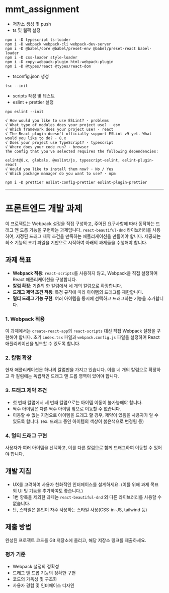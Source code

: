 # mmt_assignment

- 저장소 생성 및 push
- ts 및 웹팩 설정
```
npm i -D typescript ts-loader
npm i -D webpack webpack-cli webpack-dev-server
npm i -D @babel/core @babel/preset-env @babel/preset-react babel-loader
npm i -D css-loader style-loader
npm i -D copy-webpack-plugin html-webpack-plugin
npm i -D @types/react @types/react-dom
```
- tsconfig.json 생성
```
tsc --init
```

- scripts 작성 및 테스트
- eslint + prettier 설정
```
npx eslint --init

√ How would you like to use ESLint? · problems
√ What type of modules does your project use? · esm
√ Which framework does your project use? · react
√ The React plugin doesn't officially support ESLint v9 yet. What would you like to do? · 8.x
√ Does your project use TypeScript? · typescript
√ Where does your code run? · browser
The config that you've selected requires the following dependencies:

eslint@8.x, globals, @eslint/js, typescript-eslint, eslint-plugin-react
√ Would you like to install them now? · No / Yes
√ Which package manager do you want to use? · npm
```

```
npm i -D prettier eslint-config-prettier eslint-plugin-prettier
```


---

# 프론트엔드 개발 과제

이 프로젝트는 Webpack 설정을 직접 구성하고, 주어진 요구사항에 따라 동작하는 드래그 앤 드롭 기능을 구현하는 과제입니다. `react-beautiful-dnd` 라이브러리를 사용하여, 지정된 드래그 제약 조건을 만족하는 애플리케이션을 만들어야 합니다. 제공되는 최소 기능의 초기 파일을 기반으로 시작하여 아래의 과제들을 수행해야 합니다.

## 과제 목표

- **Webpack 적용**: `react-scripts`를 사용하지 않고, Webpack을 직접 설정하여 React 애플리케이션을 구성합니다.
- **칼럼 확장**: 기존의 한 칼럼에서 네 개의 칼럼으로 확장합니다.
- **드래그 제약 조건 적용**: 특정 규칙에 따라 아이템의 드래그를 제한합니다.
- **멀티 드래그 기능 구현**: 여러 아이템을 동시에 선택하고 드래그하는 기능을 추가합니다.

### 1. Webpack 적용

이 과제에서는 `create-react-app`의 `react-scripts` 대신 직접 Webpack 설정을 구현해야 합니다. 초기 `index.tsx` 파일과 `webpack.config.js` 파일을 설정하여 React 애플리케이션을 빌드할 수 있도록 합니다.

### 2. 칼럼 확장

현재 애플리케이션은 하나의 칼럼만을 가지고 있습니다. 이를 네 개의 칼럼으로 확장하고 각 칼럼에는 독립적인 드래그 앤 드롭 영역이 있어야 합니다.

### 3. 드래그 제약 조건

- 첫 번째 칼럼에서 세 번째 칼럼으로는 아이템 이동이 불가능해야 합니다.
- 짝수 아이템은 다른 짝수 아이템 앞으로 이동할 수 없습니다.
- 이동할 수 없는 지점으로 아이템을 드래그 할 경우, 제약이 있음을 사용자가 알 수 있도록 합니다.
  (ex. 드래그 중인 아이템의 색상이 붉은색으로 변경됨 등)

### 4. 멀티 드래그 구현

사용자가 여러 아이템을 선택하고, 이를 다른 칼럼으로 함께 드래그하여 이동할 수 있어야 합니다.

## 개발 지침

- UX를 고려하여 사용자 친화적인 인터페이스를 설계하세요. (이를 위해 과제 목표 외 UI 및 기능을 추가하여도 좋습니다.)
- 1번 항목을 제외한 과제는 `react-beautiful-dnd` 외 다른 라이브러리를 사용할 수 없습니다.
- 단, 스타일은 본인이 자주 사용하는 스타일 사용(CSS-in-JS, tailwind 등)

## 제출 방법

완성된 프로젝트 코드를 Git 저장소에 올리고, 해당 저장소 링크를 제출하세요.

### 평가 기준

- Webpack 설정의 정확성
- 드래그 앤 드롭 기능의 정확한 구현
- 코드의 가독성 및 구조화
- 사용자 경험 및 인터페이스 디자인
